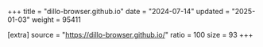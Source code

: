 +++
title = "dillo-browser.github.io"
date = "2024-07-14"
updated = "2025-01-03"
weight = 95411

[extra]
source = "https://dillo-browser.github.io/"
ratio = 100
size = 93
+++
